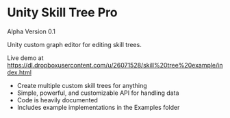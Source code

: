 # Unity Skill Tree Pro

Alpha Version 0.1

Unity custom graph editor for editing skill trees.

Live demo at https://dl.dropboxusercontent.com/u/26071528/skill%20tree%20example/index.html

* Create multiple custom skill trees for anything
* Simple, powerful, and customizable API for handling data
* Code is heavily documented
* Includes example implementations in the Examples folder

